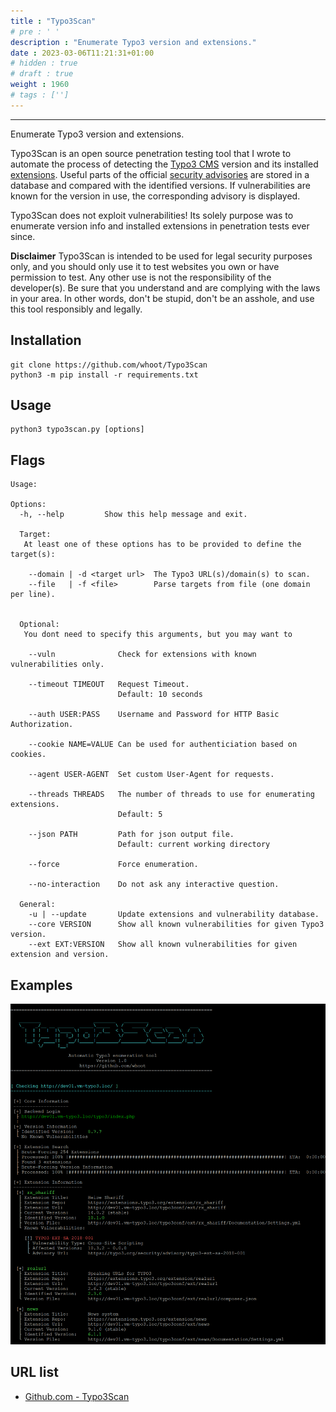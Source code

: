 ```yaml
---
title : "Typo3Scan"
# pre : ' '
description : "Enumerate Typo3 version and extensions."
date : 2023-03-06T11:21:31+01:00
# hidden : true
# draft : true
weight : 1960
# tags : ['']
---
```


---

Enumerate Typo3 version and extensions.

Typo3Scan is an open source penetration testing tool that I wrote to automate the process of detecting the [Typo3 CMS](https://typo3.org) version and its installed [extensions](https://extensions.typo3.org/).
Useful parts of the official [security advisories](https://typo3.org/help/security-advisories) are stored in a database and compared with the identified versions. If vulnerabilities are known for the version in use, the corresponding advisory is displayed.

Typo3Scan does not exploit vulnerabilities! Its solely purpose was to enumerate version info and installed extensions in penetration tests ever since.

**Disclaimer**
Typo3Scan is intended to be used for legal security purposes only, and you should only use it to test websites you own or have permission to test. Any other use is not the responsibility of the developer(s). Be sure that you understand and are complying with the laws in your area. In other words, don't be stupid, don't be an asshole, and use this tool responsibly and legally.

## Installation

```plain
git clone https://github.com/whoot/Typo3Scan
python3 -m pip install -r requirements.txt
```

## Usage

```plain
python3 typo3scan.py [options]
```

## Flags

```plain
Usage: 

Options:
  -h, --help         Show this help message and exit.

  Target:
   At least one of these options has to be provided to define the target(s):

    --domain | -d <target url>  The Typo3 URL(s)/domain(s) to scan.
    --file   | -f <file>        Parse targets from file (one domain per line).


  Optional:
   You dont need to specify this arguments, but you may want to

    --vuln              Check for extensions with known vulnerabilities only.
              
    --timeout TIMEOUT   Request Timeout.
                        Default: 10 seconds
              
    --auth USER:PASS    Username and Password for HTTP Basic Authorization.
    
    --cookie NAME=VALUE Can be used for authenticiation based on cookies.

    --agent USER-AGENT  Set custom User-Agent for requests.
         
    --threads THREADS   The number of threads to use for enumerating extensions.
                        Default: 5

    --json PATH         Path for json output file.
                        Default: current working directory

    --force             Force enumeration.

    --no-interaction    Do not ask any interactive question.

  General:
    -u | --update       Update extensions and vulnerability database.
    --core VERSION      Show all known vulnerabilities for given Typo3 version.
    --ext EXT:VERSION   Show all known vulnerabilities for given extension and version.
```

## Examples

![example](images/Typo3Scan.png)

## URL list

- [Github.com - Typo3Scan](https://github.com/whoot/Typo3Scan)
